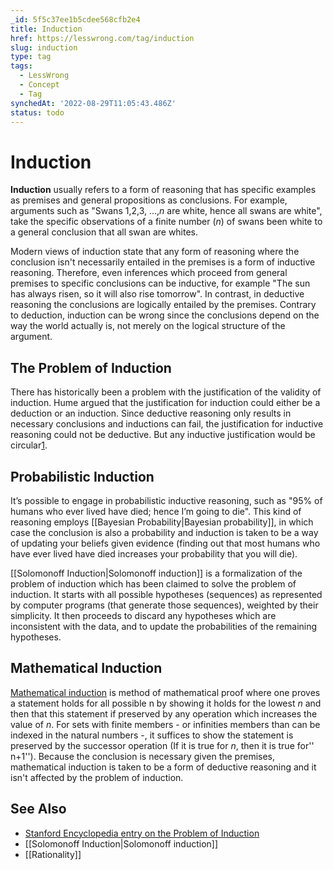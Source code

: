 ```yaml
---
_id: 5f5c37ee1b5cdee568cfb2e4
title: Induction
href: https://lesswrong.com/tag/induction
slug: induction
type: tag
tags:
  - LessWrong
  - Concept
  - Tag
synchedAt: '2022-08-29T11:05:43.486Z'
status: todo
---
```


# Induction

**Induction** usually refers to a form of reasoning that has specific examples as premises and general propositions as conclusions. For example, arguments such as "Swans 1,2,3, …,*n* are white, hence all swans are white", take the specific observations of a finite number (*n*) of swans been white to a general conclusion that all swan are whites.

Modern views of induction state that any form of reasoning where the conclusion isn't necessarily entailed in the premises is a form of inductive reasoning. Therefore, even inferences which proceed from general premises to specific conclusions can be inductive, for example "The sun has always risen, so it will also rise tomorrow". In contrast, in deductive reasoning the conclusions are logically entailed by the premises. Contrary to deduction, induction can be wrong since the conclusions depend on the way the world actually is, not merely on the logical structure of the argument.

## The Problem of Induction

There has historically been a problem with the justification of the validity of induction. Hume argued that the justification for induction could either be a deduction or an induction. Since deductive reasoning only results in necessary conclusions and inductions can fail, the justification for inductive reasoning could not be deductive. But any inductive justification would be circular[1](http://plato.stanford.edu/entries/induction-problem/#CanIndJus).

## Probabilistic Induction

It’s possible to engage in probabilistic inductive reasoning, such as "95% of humans who ever lived have died; hence I’m going to die". This kind of reasoning employs [[Bayesian Probability|Bayesian probability]], in which case the conclusion is also a probability and induction is taken to be a way of updating your beliefs given evidence (finding out that most humans who have ever lived have died increases your probability that you will die).

[[Solomonoff Induction|Solomonoff induction]] is a formalization of the problem of induction which has been claimed to solve the problem of induction. It starts with all possible hypotheses (sequences) as represented by computer programs (that generate those sequences), weighted by their simplicity. It then proceeds to discard any hypotheses which are inconsistent with the data, and to update the probabilities of the remaining hypotheses.

## Mathematical Induction

[Mathematical induction](https://en.wikipedia.org/wiki/Mathematical_induction) is method of mathematical proof where one proves a statement holds for all possible n by showing it holds for the lowest *n* and then that this statement if preserved by any operation which increases the value of *n*. For sets with finite members - or infinities members than can be indexed in the natural numbers -, it suffices to show the statement is preserved by the successor operation (If it is true for *n*, then it is true for'' n+1''). Because the conclusion is necessary given the premises, mathematical induction is taken to be a form of deductive reasoning and it isn't affected by the problem of induction.

## See Also

- [Stanford Encyclopedia entry on the Problem of Induction](http://plato.stanford.edu/entries/induction-problem/)
- [[Solomonoff Induction|Solomonoff induction]]
- [[Rationality]]
